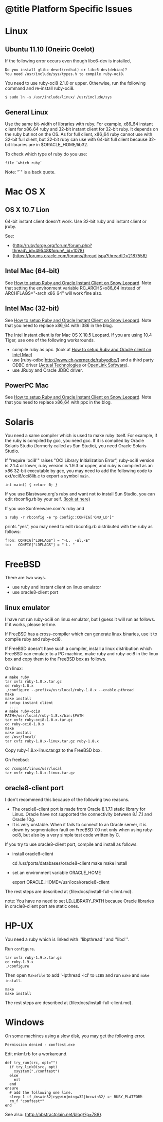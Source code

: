 # @title Platform Specific Issues

Linux
=====

Ubuntu 11.10 (Oneiric Ocelot)
-----------------------------

If the following error occurs even though libc6-dev is installed,

    Do you install glibc-devel(redhat) or libc6-dev(debian)?
    You need /usr/include/sys/types.h to compile ruby-oci8.

You need to use ruby-oci8 2.1.0 or upper. Otherwise, run the following command and re-install ruby-oci8.

    $ sudo ln -s /usr/include/linux/ /usr/include/sys

General Linux
-------------

Use the same bit-width of libraries with ruby. For example, x86\_64
instant client for x86\_64 ruby and 32-bit instant client for 32-bit
ruby. It depends on the ruby but not on the OS. As for full client,
x86\_64 ruby cannot use with 32-bit full client, but 32-bit ruby can
use with 64-bit full client because 32-bit libraries are in
$ORACLE\_HOME/lib32.

To check which type of ruby do you use:

    file `which ruby`

Note: "`" is a back quote.

Mac OS X
========

OS X 10.7 Lion
--------------

64-bit instant client doesn't work. Use 32-bit ruby and instant client or jruby.

See:

* {http://rubyforge.org/forum/forum.php?thread\_id=49548&forum\_id=1078}
* {https://forums.oracle.com/forums/thread.jspa?threadID=2187558}

Intel Mac (64-bit)
------------------

See [How to setup Ruby and Oracle Instant Client on Snow Leopard](http://blog.rayapps.com/2009/09/06/how-to-setup-ruby-and-oracle-instant-client-on-snow-leopard/).
Note that setting the environment variable RC\_ARCHS=x86\_64 instead of ARCHFLAGS="-arch x86\_64" will work fine also.

Intel Mac (32-bit)
------------------

See [How to setup Ruby and Oracle Instant Client on Snow Leopard](http://blog.rayapps.com/2009/09/06/how-to-setup-ruby-and-oracle-instant-client-on-snow-leopard/). Note that you need to replace x86\_64 with i386 in the blog.

The Intel Instant client is for Mac OS X 10.5 Leopard. If you are using 10.4 Tiger,
use one of the following workarounds.

* compile ruby as ppc. (look at [How to setup Ruby and Oracle client on Intel Mac](http://blog.rayapps.com/2007/08/27/how-to-setup-ruby-and-oracle-client-on-intel-mac/))
* use [ruby-odbc|http://www.ch-werner.de/rubyodbc/] and a third party ODBC driver ([Actual Technologies](http://www.actualtechnologies.com) or [OpenLink Software](http://uda.openlinksw.com/)).
* use JRuby and Oracle JDBC driver.

PowerPC Mac
-----------

See [How to setup Ruby and Oracle Instant Client on Snow Leopard](http://blog.rayapps.com/2009/09/06/how-to-setup-ruby-and-oracle-instant-client-on-snow-leopard/). Note that you need to replace x86\_64 with ppc in the blog.

Solaris
=======

You need a same compiler which is used to make ruby itself.
For example, if the ruby is compiled by gcc, you need gcc. If it is compiled by Oracle Solaris Studio
(formerly called as Sun Studio), you need Oracle Solaris Studio.

If "require 'oci8'" raises "OCI Library Initialization Error", ruby-oci8 version is 2.1.4 or lower,
ruby version is 1.9.3 or upper, and ruby is compiled as an x86 32-bit executable by gcc, you may need
to add the following code to ext/oci8/oci8lib.c to export a symbol `main`.

    int main() { return 0; }

If you use Blastwave.org's ruby and want not to install Sun Studio,
you can edit rbconfig.rb by your self. [(look at here)](http://forum.textdrive.com/viewtopic.php?id=12630)

If you use Sunfreeware.com's ruby and 

    $ ruby -r rbconfig -e "p Config::CONFIG['GNU_LD']"

prints "yes", you may need to edit rbconfig.rb distributed with the ruby
as follows:

    from: CONFIG["LDFLAGS"] = "-L.  -Wl,-E"
    to:   CONFIG["LDFLAGS"] = "-L. "

FreeBSD
=======

There are two ways.

* use ruby and instant client on linux emulator
* use oracle8-client port

linux emulator
--------------

I have not run ruby-oci8 on linux emulator, but I guess it will
run as follows. If it works, please tell me.

If FreeBSD has a cross-compiler which can generate linux binaries,
use it to compile ruby and ruby-oci8.

If FreeBSD doesn't have such a compiler, install a linux distribution
which FreeBSD can emulate to a PC machine, make ruby and ruby-oci8 in
the linux box and copy them to the FreeBSD box as follows.

On linux:

    # make ruby
    tar xvfz ruby-1.8.x.tar.gz
    cd ruby-1.8.x
    ./configure --prefix=/usr/local/ruby-1.8.x --enable-pthread
    make
    make install
    # setup instant client
      ....
    # make ruby-oci8
    PATH=/usr/local/ruby-1.8.x/bin:$PATH
    tar xvfz ruby-oci8-1.0.x.tar.gz
    cd ruby-oci8-1.0.x
    make
    make install
    cd /usr/local/
    tar cvfz ruby-1.8.x-linux.tar.gz ruby-1.8.x
 
Copy ruby-1.8.x-linux.tar.gz to the FreeBSD box.
 
On freebsd:

    cd /compat/linux/usr/local
    tar xvfz ruby-1.8.x-linux.tar.gz

oracle8-client port
-------------------

I don't recommend this because of the following two reasons.

* The oracle8-client port is made from Oracle 8.1.7.1 static library for Linux. Oracle have not supported the connectivity between 8.1.7.1 and Oracle 10g.
* It is very unstable. When it fails to connect to an Oracle server, it is down by segmentation fault on FreeBSD 7.0 not only when using ruby-oci8, but also by a very simple test code written by C.

If you try to use oracle8-client port, compile and install as follows.

* install oracle8-client

    cd /usr/ports/databases/oracle8-client
    make
    make install

* set an environment variable ORACLE\_HOME

    export ORACLE_HOME=/usr/local/oracle8-client

The rest steps are described at {file:docs/install-full-client.md}.

note: You have no need to set LD\_LIBRARY\_PATH because 
Oracle libraries in oracle8-client port are static ones.

HP-UX
=====

You need a ruby which is linked with ''libpthread'' and ''libcl''.

Run `configure`.

    tar xvfz ruby-1.9.x.tar.gz
    cd ruby-1.9.x
    ./configure

Then open `Makefile` to add '-lpthread -lcl' to `LIBS` and run `make`
and `make install`.

    make
    make install

The rest steps are described at {file:docs/install-full-client.md}.

Windows
=======

On some machines using a slow disk, you may get the following error.

    Permission denied - conftest.exe

Edit mkmf.rb for a workaround.

    def try_run(src, opt="")
      if try_link0(src, opt)
        xsystem("./conftest")
      else
        nil
      end
    ensure
      # add the following one line.
      sleep 1 if /mswin32|cygwin|mingw32|bccwin32/ =~ RUBY_PLATFORM
      rm_f "conftest*"
    end

See also: {http://abstractplain.net/blog/?p=788}.
